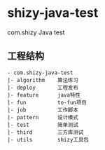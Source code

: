 # shizy-java-test

com.shizy Java test

## 工程结构

```
- com.shizy-java-test
|- algorithm    算法练习
|- deploy       工程发布
|- feature      java特性
|- fun          to-fun项目
|- job          工作脚本
|- pattern      设计模式
|- test         简单测试
|- third        三方库测试
|- utils        shizy工具包
```

